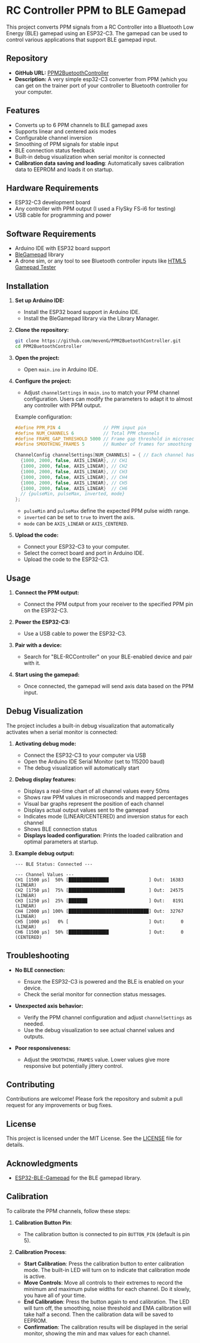 # RC Controller PPM to BLE Gamepad

This project converts PPM signals from a RC Controller into a Bluetooth Low Energy (BLE) gamepad using an ESP32-C3. The gamepad can be used to control various applications that support BLE gamepad input.

## Repository

- **GitHub URL:** [PPM2BuetoothController](https://github.com/mevenG/PPM2BuetoothController)
- **Description:** A very simple esp32-C3 converter from PPM (which you can get on the trainer port of your controller to Bluetooth controller for your computer.

## Features

- Converts up to 6 PPM channels to BLE gamepad axes
- Supports linear and centered axis modes
- Configurable channel inversion
- Smoothing of PPM signals for stable input
- BLE connection status feedback
- Built-in debug visualization when serial monitor is connected
- **Calibration data saving and loading**: Automatically saves calibration data to EEPROM and loads it on startup.

## Hardware Requirements

- ESP32-C3 development board
- Any controller with PPM output (I used a FlySky FS-i6 for testing)
- USB cable for programming and power

## Software Requirements

- Arduino IDE with ESP32 board support
- [BleGamepad](https://github.com/lemmingDev/ESP32-BLE-Gamepad) library
- A drone sim, or any tool to see Bluetooth controller inputs like [HTML5 Gamepad Tester](https://greggman.github.io/html5-gamepad-test/)

## Installation

1. **Set up Arduino IDE:**
   - Install the ESP32 board support in Arduino IDE.
   - Install the BleGamepad library via the Library Manager.

2. **Clone the repository:**
   ```bash
   git clone https://github.com/mevenG/PPM2BuetoothController.git
   cd PPM2BuetoothController
   ```

3. **Open the project:**
   - Open `main.ino` in Arduino IDE.

4. **Configure the project:**
   - Adjust `channelSettings` in `main.ino` to match your PPM channel configuration. Users can modify the parameters to adapt it to almost any controller with PPM output.

   Example configuration:
   ```cpp
   #define PPM_PIN 4                // PPM input pin
   #define NUM_CHANNELS 6           // Total PPM channels
   #define FRAME_GAP_THRESHOLD 5000 // Frame gap threshold in microseconds
   #define SMOOTHING_FRAMES 5       // Number of frames for smoothing

   ChannelConfig channelSettings[NUM_CHANNELS] = { // Each channel has to be referenced here
     {1000, 2000, false, AXIS_LINEAR}, // CH1
     {1000, 2000, false, AXIS_LINEAR}, // CH2
     {1000, 2000, false, AXIS_LINEAR}, // CH3
     {1000, 2000, false, AXIS_LINEAR}, // CH4
     {1000, 2000, false, AXIS_LINEAR}, // CH5
     {1000, 2000, false, AXIS_LINEAR}  // CH6
     // {pulseMin, pulseMax, inverted, mode}
   };
   ```
   - `pulseMin` and `pulseMax` define the expected PPM pulse width range.
   - `inverted` can be set to `true` to invert the axis.
   - `mode` can be `AXIS_LINEAR` or `AXIS_CENTERED`.

5. **Upload the code:**
   - Connect your ESP32-C3 to your computer.
   - Select the correct board and port in Arduino IDE.
   - Upload the code to the ESP32-C3.

## Usage

1. **Connect the PPM output:**
   - Connect the PPM output from your receiver to the specified PPM pin on the ESP32-C3.

2. **Power the ESP32-C3:**
   - Use a USB cable to power the ESP32-C3.

3. **Pair with a device:**
   - Search for "BLE-RCController" on your BLE-enabled device and pair with it.

4. **Start using the gamepad:**
   - Once connected, the gamepad will send axis data based on the PPM input.

## Debug Visualization

The project includes a built-in debug visualization that automatically activates when a serial monitor is connected:

1. **Activating debug mode:**
   - Connect the ESP32-C3 to your computer via USB
   - Open the Arduino IDE Serial Monitor (set to 115200 baud)
   - The debug visualization will automatically start

2. **Debug display features:**
   - Displays a real-time chart of all channel values every 50ms
   - Shows raw PPM values in microseconds and mapped percentages
   - Visual bar graphs represent the position of each channel
   - Displays actual output values sent to the gamepad
   - Indicates mode (LINEAR/CENTERED) and inversion status for each channel
   - Shows BLE connection status
   - **Displays loaded configuration**: Prints the loaded calibration and optimal parameters at startup.

3. **Example debug output:**
   ```
   --- BLE Status: Connected ---
   
   --- Channel Values ---
   CH1 [1500 µs]  50% [███████████████               ] Out:  16383 (LINEAR)
   CH2 [1750 µs]  75% [█████████████████████         ] Out:  24575 (LINEAR)
   CH3 [1250 µs]  25% [███████                       ] Out:   8191 (LINEAR)
   CH4 [2000 µs] 100% [██████████████████████████████] Out:  32767 (LINEAR)
   CH5 [1000 µs]   0% [                              ] Out:      0 (LINEAR)
   CH6 [1500 µs]  50% [███████████████               ] Out:      0 (CENTERED)
   ```

## Troubleshooting

- **No BLE connection:**
  - Ensure the ESP32-C3 is powered and the BLE is enabled on your device.
  - Check the serial monitor for connection status messages.

- **Unexpected axis behavior:**
  - Verify the PPM channel configuration and adjust `channelSettings` as needed.
  - Use the debug visualization to see actual channel values and outputs.

- **Poor responsiveness:**
  - Adjust the `SMOOTHING_FRAMES` value. Lower values give more responsive but potentially jittery control.

## Contributing

Contributions are welcome! Please fork the repository and submit a pull request for any improvements or bug fixes.

## License

This project is licensed under the MIT License. See the [LICENSE](LICENSE) file for details.

## Acknowledgments

- [ESP32-BLE-Gamepad](https://github.com/lemmingDev/ESP32-BLE-Gamepad) for the BLE gamepad library.

## Calibration

To calibrate the PPM channels, follow these steps:

1. **Calibration Button Pin**:
   - The calibration button is connected to pin `BUTTON_PIN` (default is pin 5).

2. **Calibration Process**:
   - **Start Calibration**: Press the calibration button to enter calibration mode. The built-in LED will turn on to indicate that calibration mode is active.
   - **Move Controls**: Move all controls to their extremes to record the minimum and maximum pulse widths for each channel. Do it slowly, you have all of your time.
   - **End Calibration**: Press the button again to end calibration. The LED will turn off, the smoothing, noise threshold and EMA calibration will take half a second. Then the calibration data will be saved to EEPROM.
   - **Confirmation**: The calibration results will be displayed in the serial monitor, showing the min and max values for each channel.